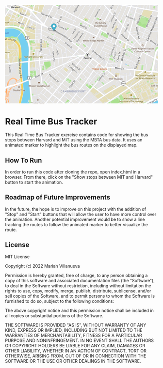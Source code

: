 <img src="bus-tracker.png">

# Real Time Bus Tracker
This Real Time Bus Tracker exercise contains code for showing the bus stops between Harvard and MIT using the MBTA bus data. It uses an animated marker to highlight the bus routes on the displayed map.

## How To Run
In order to run this code after cloning the repo, open index.html in a browser. From there, click on the "Show stops between MIT and Harvard" button to start the animation.

## Roadmap of Future Improvements
In the future, the hope is to improve on this project with the addition of "Stop" and "Start" buttons that will allow the user to have more control over the animation. Another potential improvement would be to show a line tracking the routes to follow the animated marker to better visualize the route.

## License
MIT License

Copyright (c) 2022 Mariah Villanueva

Permission is hereby granted, free of charge, to any person obtaining a copy
of this software and associated documentation files (the "Software"), to deal
in the Software without restriction, including without limitation the rights
to use, copy, modify, merge, publish, distribute, sublicense, and/or sell
copies of the Software, and to permit persons to whom the Software is
furnished to do so, subject to the following conditions:

The above copyright notice and this permission notice shall be included in all
copies or substantial portions of the Software.

THE SOFTWARE IS PROVIDED "AS IS", WITHOUT WARRANTY OF ANY KIND, EXPRESS OR
IMPLIED, INCLUDING BUT NOT LIMITED TO THE WARRANTIES OF MERCHANTABILITY,
FITNESS FOR A PARTICULAR PURPOSE AND NONINFRINGEMENT. IN NO EVENT SHALL THE
AUTHORS OR COPYRIGHT HOLDERS BE LIABLE FOR ANY CLAIM, DAMAGES OR OTHER
LIABILITY, WHETHER IN AN ACTION OF CONTRACT, TORT OR OTHERWISE, ARISING FROM,
OUT OF OR IN CONNECTION WITH THE SOFTWARE OR THE USE OR OTHER DEALINGS IN THE
SOFTWARE.
